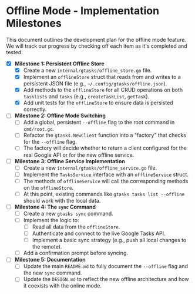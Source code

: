 # Offline Mode - Implementation Milestones

This document outlines the development plan for the offline mode feature. We will track our progress by checking off each item as it's completed and tested.

- [x] **Milestone 1: Persistent Offline Store**
  - [x] Create a new `internal/gtasks/offline_store.go` file.
  - [x] Implement an `offlineStore` struct that reads from and writes to a persistent JSON file (e.g., `~/.config/gtasks/offline.json`).
  - [x] Add methods to the `offlineStore` for all CRUD operations on both `tasklists` and `tasks` (e.g., `createTaskList`, `getTask`).
  - [x] Add unit tests for the `offlineStore` to ensure data is persisted correctly.

- [ ] **Milestone 2: Offline Mode Switching**
  - [ ] Add a global, persistent `--offline` flag to the root command in `cmd/root.go`.
  - [ ] Refactor the `gtasks.NewClient` function into a "factory" that checks for the `--offline` flag.
  - [ ] The factory will decide whether to return a client configured for the real Google API or for the new offline service.

- [ ] **Milestone 3: Offline Service Implementation**
  - [ ] Create a new `internal/gtasks/offline_service.go` file.
  - [ ] Implement the `TasksService` interface with an `offlineService` struct.
  - [ ] The methods of `offlineService` will call the corresponding methods on the `offlineStore`.
  - [ ] At this point, existing commands like `gtasks tasks list --offline` should work with the local data.

- [ ] **Milestone 4: The `sync` Command**
  - [ ] Create a new `gtasks sync` command.
  - [ ] Implement the logic to:
    - [ ] Read all data from the `offlineStore`.
    - [ ] Authenticate and connect to the live Google Tasks API.
    - [ ] Implement a basic sync strategy (e.g., push all local changes to the remote).
  - [ ] Add a confirmation prompt before syncing.

- [ ] **Milestone 5: Documentation**
  - [ ] Update the main `README.md` to fully document the `--offline` flag and the new `sync` command.
  - [ ] Update the `DESIGN.md` to reflect the new offline architecture and how it coexists with the online mode.
